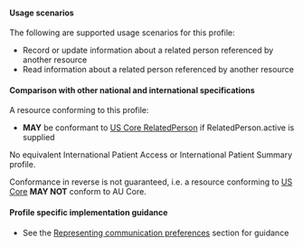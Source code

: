#### Usage scenarios

The following are supported usage scenarios for this profile:

- Record or update information about a related person referenced by another resource
- Read information about a related person referenced by another resource


#### Comparison with other national and international specifications

A resource conforming to this profile:
- **MAY** be conformant to [US Core RelatedPerson](http://hl7.org/fhir/us/core/StructureDefinition/us-core-relatedperson) if RelatedPerson.active is supplied

No equivalent International Patient Access or International Patient Summary profile.

Conformance in reverse is not guaranteed, i.e. a resource conforming to [US Core](http://hl7.org/fhir/us/core) **MAY NOT** conform to AU Core.


#### Profile specific implementation guidance
- See the [Representing communication preferences](general-guidance.html#representing-communication-preferences) section for guidance
